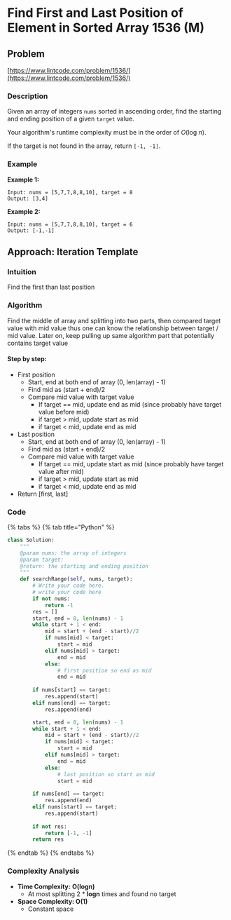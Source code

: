 # Find First and Last Position of Element in Sorted Array 1536 \(M\)

## Problem

[https://www.lintcode.com/problem/1536/](https://www.lintcode.com/problem/1536/)

### Description

Given an array of integers `nums` sorted in ascending order, find the starting and ending position of a given `target` value.

Your algorithm's runtime complexity must be in the order of _O_\(log _n_\).

If the target is not found in the array, return `[-1, -1]`.

### Example

**Example 1:**

```text
Input: nums = [5,7,7,8,8,10], target = 8
Output: [3,4]
```

**Example 2:**

```text
Input: nums = [5,7,7,8,8,10], target = 6
Output: [-1,-1]
```

## Approach: Iteration Template

### Intuition

Find the first than last position 

### Algorithm

Find the middle of array and splitting into two parts, then compared target value with mid value thus one can know the relationship between target / mid value. Later on, keep pulling up same algorithm part that potentially contains target value

#### Step by step: 

* First position
  * Start, end at both end of array \(0, len\(array\) - 1\)
  * Find mid as \(start + end\)/2
  * Compare mid value with target value
    * If target == mid, update end as mid \(since probably have target value before mid\)
    * if target &gt; mid, update start as mid
    * if target &lt; mid, update end as mid
* Last position
  * Start, end at both end of array \(0, len\(array\) - 1\)
  * Find mid as \(start + end\)/2
  * Compare mid value with target value
    * If target == mid, update start as mid \(since probably have target value after mid\)
    * if target &gt; mid, update start as mid
    * if target &lt; mid, update end as mid
* Return \[first, last\]

### Code

{% tabs %}
{% tab title="Python" %}
```python
class Solution:
    """
    @param nums: the array of integers
    @param target: 
    @return: the starting and ending position
    """
    def searchRange(self, nums, target):
        # Write your code here.
        # write your code here
        if not nums:
            return -1
        res = []
        start, end = 0, len(nums) - 1
        while start + 1 < end:
            mid = start + (end - start)//2
            if nums[mid] < target:
                start = mid
            elif nums[mid] > target:
                end = mid
            else:
                # first position so end as mid
                end = mid
        
        if nums[start] == target:
            res.append(start)
        elif nums[end] == target:
            res.append(end)

        start, end = 0, len(nums) - 1
        while start + 1 < end:
            mid = start + (end - start)//2
            if nums[mid] < target:
                start = mid
            elif nums[mid] > target:
                end = mid
            else:
                # last position so start as mid
                start = mid
        
        if nums[end] == target:
            res.append(end)
        elif nums[start] == target:
            res.append(start)
        
        if not res:
            return [-1, -1]
        return res
```
{% endtab %}
{% endtabs %}

### Complexity Analysis

* **Time Complexity:** **O\(logn\)**
  * At most splitting 2 \* **logn** times and found no target
* **Space Complexity: O\(1\)**
  * Constant space

#### 

